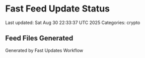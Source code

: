 # Fast Feed Update Status
Last updated: Sat Aug 30 22:33:37 UTC 2025
Categories: crypto

## Feed Files Generated

Generated by Fast Updates Workflow
